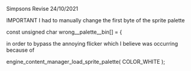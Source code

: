 Simpsons Revise
24/10/2021

IMPORTANT
I had to manually change the first byte of the sprite palette

const unsigned char wrong__palette__bin[] = {


in order to bypass the annoying flicker which I believe was occurring because of

engine_content_manager_load_sprite_palette( COLOR_WHITE );